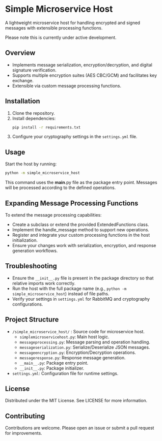 # Simple Microservice Host

A lightweight microservice host for handling encrypted and signed messages with extensible processing functions.

Please note this is currently under active development.

## Overview
- Implements message serialization, encryption/decryption, and digital signature verification.
- Supports multiple encryption suites (AES CBC/GCM) and facilitates key exchange.
- Extensible via custom message processing functions.

## Installation
1. Clone the repository.
2. Install dependencies:
   ```bash
   pip install -r requirements.txt
   ```
3. Configure your cryptography settings in the `settings.yml` file.

## Usage
Start the host by running:
```bash
python -m simple_microservice_host
```
This command uses the __main__.py file as the package entry point.
Messages will be processed according to the defined operations.

## Expanding Message Processing Functions

To extend the message processing capabilities:
- Create a subclass or extend the provided ExtendedFunctions class.
- Implement the handle_message method to support new operations.
- Register and integrate your custom processing functions in the host initialization.
- Ensure your changes work with serialization, encryption, and response generation workflows.

## Troubleshooting
- Ensure the `__init__.py` file is present in the package directory so that relative imports work correctly.
- Run the host with the full package name (e.g., `python -m simple_microservice_host`) instead of file paths.
- Verify your settings in `settings.yml` for RabbitMQ and cryptography configurations.

## Project Structure
- `/simple_microservice_host/` : Source code for microservice host.
  - `simplemicroservicehost.py`: Main host logic.
  - `messageprocessing.py`: Message parsing and operation handling.
  - `messageserialization.py`: Serialize/Deserialize JSON messages.
  - `messageencryption.py`: Encryption/Decryption operations.
  - `messageresponse.py`: Response message generation.
  - `__main__.py`: Package entry point.
  - `__init__.py`: Package initializer.
- `settings.yml`: Configuration file for runtime settings.

## License
Distributed under the MIT License. See LICENSE for more information.

## Contributing
Contributions are welcome. Please open an issue or submit a pull request for improvements.
